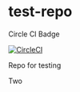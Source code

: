 # test-repo

Circle CI Badge

[![CircleCI](https://circleci.com/gh/davidheryanto/test-repo.svg?style=svg)](https://circleci.com/gh/davidheryanto/test-repo)

Repo for testing 

Two
